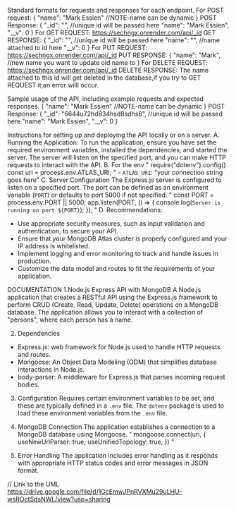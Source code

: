 Standard formats for requests and responses for each endpoint.
For POST request:
{
  "name": "Mark Essien" //NOTE-name can be dynamic
}
POST Response:
{
    "_id": "",    //unique id will be passed here
    "name": "Mark Essien",
    "__v": 0
}
For GET REQUEST:
https://sechngx.onrender.com/api/_id
GET RESPONSE:
{
    "_id": "",    //unique id will be passed here
    "name": "",   //name attached to id here
    "__v": 0
}
For PUT REQUEST:
https://sechngx.onrender.com/api/_id
PUT RESPONSE:
{
    "name": "Mark",   //new name you want to update old name to
}
For DELETE REQUEST:
https://sechngx.onrender.com/api/_id
DELETE RESPONSE:
The name attached to this id will get deleted in the database,if you try to GET REQUEST it,an error willl occur.


Sample usage of the API, including example requests and expected responses.
{
  "name": "Mark Essien" //NOTE-name can be dynamic
}
POST Response:
{
    "_id": "6644u72hd834hsd8sdhs8",    //unique id will be passed here
    "name": "Mark Essien",
    "__v": 0
}
 
Instructions for setting up and deploying the API locally or on a server.
A. Running the Application:
To run the application, ensure you have set the required environment variables, installed the dependencies, and started the server. The server will listen on the specified port, and you can make HTTP requests to interact with the API.
B. For the env
    "
    require("dotenv").config()
    const uri = process.env.ATLAS_URI;
    "
    - `ATLAS_URI`: "your connection string goes here"
C. Server Configuration
  The Express.js server is configured to listen on a specified port. The port can be defined as an environment variable (`PORT`) or  defaults to port 5000 if not specified.
  "
   const PORT = process.env.PORT || 5000;
   app.listen(PORT, () => {
      console.log(`Server is running on port ${PORT}`);
   });
  "
D. Recommendations:
- Use appropriate security measures, such as input validation and authentication, to secure your API.
- Ensure that your MongoDB Atlas cluster is properly configured and your IP address is whitelisted.
- Implement logging and error monitoring to track and handle issues in production.
- Customize the data model and routes to fit the requirements of your application.

DOCUMENTATION
1.Node.js Express API with MongoDB
A Node.js application that creates a RESTful API using the Express.js framework to perform CRUD (Create, Read, Update, Delete) operations on a MongoDB database. The application allows you to interact with a collection of "persons", where each person has a name.

2. Dependencies
- Express.js: web framework for Node.js used to handle HTTP requests and routes.
- Mongoose: An Object Data Modeling (ODM) that simplifies database interactions in Node.js.
- body-parser: A middleware for Express.js that parses incoming request bodies.

3. Configuration
Requires certain environment variables to be set, and these are typically defined in a `.env` file. The `dotenv` package is used to load these environment variables from the `.env` file.

4. MongoDB Connection
The application establishes a connection to a MongoDB database using Mongoose.
"
mongoose.connect(uri, {
  useNewUrlParser: true,
  useUnifiedTopology: true,
})
"

6. Error Handling
The application includes error handling as it responds with appropriate HTTP status codes and error messages in JSON format.

// Link to the UML
https://drive.google.com/file/d/1GcEmwJPnRVXMu29uLHU-wsROctSdsNWL/view?usp=sharing
